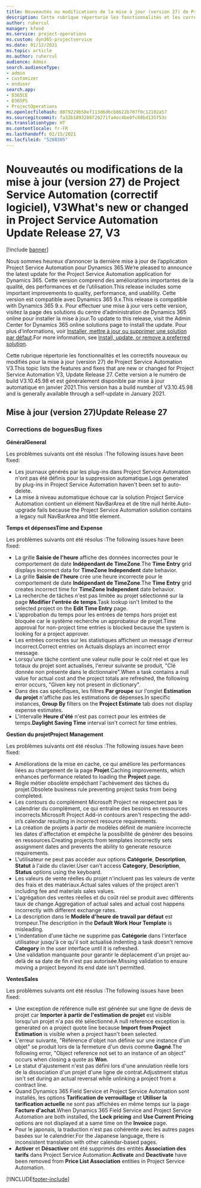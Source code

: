 ```yaml
---
title: Nouveautés ou modifications de la mise à jour (version 27) de Project Service Automation (correctif logiciel), V3
description: Cette rubrique répertorie les fonctionnalités et les correctifs disponibles pour la mise à jour (version 27) de Project Service Automation, V3.
author: ruhercul
manager: kfend
ms.service: project-operations
ms.custom: dyn365-projectservice
ms.date: 01/12/2021
ms.topic: article
ms.author: ruhercul
audience: Admin
search.audienceType:
- admin
- customizer
- enduser
search.app:
- D365CE
- D365PS
- ProjectOperations
ms.openlocfilehash: 8879229b50ef113d6d6cb8622b707f0c12182a57
ms.sourcegitcommit: fa32b1893286f20271fa4ec4be8fc68bd135f53c
ms.translationtype: HT
ms.contentlocale: fr-FR
ms.lasthandoff: 02/15/2021
ms.locfileid: "5280305"
---
```

# <a name="whats-new-or-changed-in-project-service-automation-update-release-27-v3"></a><span data-ttu-id="14592-103">Nouveautés ou modifications de la mise à jour (version 27) de Project Service Automation (correctif logiciel), V3</span><span class="sxs-lookup"><span data-stu-id="14592-103">What's new or changed in Project Service Automation Update Release 27, V3</span></span>

[!include [banner](../includes/psa-now-project-operations.md)]

<span data-ttu-id="14592-104">Nous sommes heureux d’annoncer la dernière mise à jour de l’application Project Service Automation pour Dynamics 365.</span><span class="sxs-lookup"><span data-stu-id="14592-104">We’re pleased to announce the latest update for the Project Service Automation application for Dynamics 365.</span></span> <span data-ttu-id="14592-105">Cette version comprend des améliorations importantes de la qualité, des performances et de l’utilisation.</span><span class="sxs-lookup"><span data-stu-id="14592-105">This release includes some important improvements to quality, performance, and usability.</span></span> <span data-ttu-id="14592-106">Cette version est compatible avec Dynamics 365 9.x.</span><span class="sxs-lookup"><span data-stu-id="14592-106">This release is compatible with Dynamics 365 9.x.</span></span> <span data-ttu-id="14592-107">Pour effectuer une mise à jour vers cette version, visitez la page des solutions du centre d’administration de Dynamics 365 online pour installer la mise à jour.</span><span class="sxs-lookup"><span data-stu-id="14592-107">To update to this release, visit the Admin Center for Dynamics 365 online solutions page to install the update.</span></span> <span data-ttu-id="14592-108">Pour plus d’informations, voir [Installer, mettre à jour ou supprimer une solution par défaut](https://docs.microsoft.com/power-platform/admin/install-remove-preferred-solution).</span><span class="sxs-lookup"><span data-stu-id="14592-108">For more information, see [Install, update, or remove a preferred solution](https://docs.microsoft.com/power-platform/admin/install-remove-preferred-solution).</span></span>

<span data-ttu-id="14592-109">Cette rubrique répertorie les fonctionnalités et les correctifs nouveaux ou modifiés pour la mise à jour (version 27) de Project Service Automation V3.</span><span class="sxs-lookup"><span data-stu-id="14592-109">This topic lists the features and fixes that are new or changed for Project Service Automation V3, Update Release 27.</span></span> <span data-ttu-id="14592-110">Cette version a le numéro de build V3.10.45.98 et est généralement disponible par mise à jour automatique en janvier 2021.</span><span class="sxs-lookup"><span data-stu-id="14592-110">This version has a build number of V3.10.45.98 and is generally available through a self-update in January 2021.</span></span>

## <a name="update-release-27"></a><span data-ttu-id="14592-111">Mise à jour (version 27)</span><span class="sxs-lookup"><span data-stu-id="14592-111">Update Release 27</span></span>

### <a name="bug-fixes"></a><span data-ttu-id="14592-112">Corrections de bogues</span><span class="sxs-lookup"><span data-stu-id="14592-112">Bug fixes</span></span>

<span data-ttu-id="14592-113">**Général**</span><span class="sxs-lookup"><span data-stu-id="14592-113">**General**</span></span>

<span data-ttu-id="14592-114">Les problèmes suivants ont été résolus :</span><span class="sxs-lookup"><span data-stu-id="14592-114">The following issues have been fixed:</span></span>

- <span data-ttu-id="14592-115">Les journaux générés par les plug-ins dans Project Service Automation n'ont pas été définis pour la suppression automatique.</span><span class="sxs-lookup"><span data-stu-id="14592-115">Logs generated by plug-ins in Project Service Automation haven't been set to auto-delete.</span></span>
- <span data-ttu-id="14592-116">La mise à niveau automatique échoue car la solution Project Service Automation contient un élément NavBarArea et de titre null hérité.</span><span class="sxs-lookup"><span data-stu-id="14592-116">Auto-upgrade fails because the Project Service Automation solution contains a legacy null NavBarArea and title element.</span></span>

<span data-ttu-id="14592-117">**Temps et dépenses**</span><span class="sxs-lookup"><span data-stu-id="14592-117">**Time and Expense**</span></span>

<span data-ttu-id="14592-118">Les problèmes suivants ont été résolus :</span><span class="sxs-lookup"><span data-stu-id="14592-118">The following issues have been fixed:</span></span>

- <span data-ttu-id="14592-119">La grille **Saisie de l'heure** affiche des données incorrectes pour le comportement de date **Indépendant de TimeZone**.</span><span class="sxs-lookup"><span data-stu-id="14592-119">The **Time Entry** grid displays incorrect data for **TimeZone Independent** date behavior.</span></span>
- <span data-ttu-id="14592-120">La grille **Saisie de l'heure** crée une heure incorrecte pour le comportement de date **Indépendant de TimeZone**.</span><span class="sxs-lookup"><span data-stu-id="14592-120">The **Time Entry** grid creates incorrect time for **TimeZone Independent** date behavior.</span></span>
- <span data-ttu-id="14592-121">La recherche de tâches n'est pas limitée au projet sélectionné sur la page **Modifier l'entrée de temps**.</span><span class="sxs-lookup"><span data-stu-id="14592-121">Task lookup isn't limited to the selected project on the **Edit Time Entry** page.</span></span>
- <span data-ttu-id="14592-122">L'approbation du temps pour les entrées de temps hors projet est bloquée car le système recherche un approbateur de projet.</span><span class="sxs-lookup"><span data-stu-id="14592-122">Time approval for non-project time entries is blocked because the system is looking for a project approver.</span></span>
- <span data-ttu-id="14592-123">Les entrées correctes sur les statistiques affichent un message d'erreur incorrect.</span><span class="sxs-lookup"><span data-stu-id="14592-123">Correct entries on Actuals displays an incorrect error message.</span></span>
- <span data-ttu-id="14592-124">Lorsqu'une tâche contient une valeur nulle pour le coût réel et que les totaux du projet sont actualisés, l'erreur suivante se produit, "Clé donnée non présente dans le dictionnaire".</span><span class="sxs-lookup"><span data-stu-id="14592-124">When a task contains a null value for actual cost and the project totals are refreshed, the following error occurs, "Given key not present in dictionary".</span></span>
- <span data-ttu-id="14592-125">Dans des cas spécifiques, les filtres **Par groupe** sur l'onglet **Estimation du projet** n'affiche pas les estimations de dépenses.</span><span class="sxs-lookup"><span data-stu-id="14592-125">In specific instances, **Group By** filters on the **Project Estimate** tab does not display expense estimates.</span></span>
- <span data-ttu-id="14592-126">L'intervalle **Heure d'été** n'est pas correct pour les entrées de temps.</span><span class="sxs-lookup"><span data-stu-id="14592-126">**Daylight Saving Time** interval isn't correct for time entries.</span></span>

<span data-ttu-id="14592-127">**Gestion du projet**</span><span class="sxs-lookup"><span data-stu-id="14592-127">**Project Management**</span></span>

<span data-ttu-id="14592-128">Les problèmes suivants ont été résolus :</span><span class="sxs-lookup"><span data-stu-id="14592-128">The following issues have been fixed:</span></span>

- <span data-ttu-id="14592-129">Améliorations de la mise en cache, ce qui améliore les performances liées au chargement de la page **Projet**.</span><span class="sxs-lookup"><span data-stu-id="14592-129">Caching improvements, which enhances performance related to loading the **Project** page.</span></span>
- <span data-ttu-id="14592-130">Règle métier obsolète empêchant l'achèvement des tâches du projet.</span><span class="sxs-lookup"><span data-stu-id="14592-130">Obsolete business rule preventing project tasks from being completed.</span></span>
- <span data-ttu-id="14592-131">Les contours du complément Microsoft Project ne respectent pas le calendrier du complément, ce qui entraîne des besoins en ressources incorrects.</span><span class="sxs-lookup"><span data-stu-id="14592-131">Microsoft Project Add-in contours aren't respecting the add-in’s calendar resulting in incorrect resource requirements.</span></span>
- <span data-ttu-id="14592-132">La création de projets à partir de modèles définit de manière incorrecte les dates d'affectation et empêche la possibilité de générer des besoins en ressources.</span><span class="sxs-lookup"><span data-stu-id="14592-132">Creating projects from templates incorrectly sets assignment dates and prevents the ability to generate resource requirements.</span></span>
- <span data-ttu-id="14592-133">L'utilisateur ne peut pas accéder aux options **Catégorie**, **Description**, **Statut** à l'aide du clavier.</span><span class="sxs-lookup"><span data-stu-id="14592-133">User can't access **Category**, **Description**, **Status** options using the keyboard.</span></span>
- <span data-ttu-id="14592-134">Les valeurs de vente réelles du projet n'incluent pas les valeurs de vente des frais et des matériaux.</span><span class="sxs-lookup"><span data-stu-id="14592-134">Actual sales values of the project aren't including fee and materials sales values.</span></span>
- <span data-ttu-id="14592-135">L'agrégation des ventes réelles et du coût réel se produit avec différents taux de change.</span><span class="sxs-lookup"><span data-stu-id="14592-135">Aggregation of actual sales and actual cost happens incorrectly with different exchange rates.</span></span>
- <span data-ttu-id="14592-136">La description dans le **Modèle d'heure de travail par défaut** est trompeur.</span><span class="sxs-lookup"><span data-stu-id="14592-136">The description in the **Default Work Hour Template** is misleading.</span></span>
- <span data-ttu-id="14592-137">L'indentation d'une tâche ne supprime pas **Catégorie** dans l'interface utilisateur jusqu'à ce qu'il soit actualisé.</span><span class="sxs-lookup"><span data-stu-id="14592-137">Indenting a task doesn't remove **Category** in the user interface until it is refreshed.</span></span>
- <span data-ttu-id="14592-138">Une validation manquante pour garantir le déplacement d'un projet au-delà de sa date de fin n'est pas autorisée.</span><span class="sxs-lookup"><span data-stu-id="14592-138">Missing validation to ensure moving a project beyond its end date isn't permitted.</span></span>

<span data-ttu-id="14592-139">**Ventes**</span><span class="sxs-lookup"><span data-stu-id="14592-139">**Sales**</span></span>

<span data-ttu-id="14592-140">Les problèmes suivants ont été résolus :</span><span class="sxs-lookup"><span data-stu-id="14592-140">The following issues have been fixed:</span></span>

- <span data-ttu-id="14592-141">Une exception de référence nulle est générée sur une ligne de devis de projet car **Importer à partir de l'estimation de projet** est visible lorsqu'un projet n'a pas été sélectionné.</span><span class="sxs-lookup"><span data-stu-id="14592-141">A null reference exception is generated on a project quote line because **Import from Project Estimation** is visible when a project hasn't been selected.</span></span>
- <span data-ttu-id="14592-142">L'erreur suivante, "Référence d'objet non définie sur une instance d'un objet" se produit lors de la fermeture d'un devis comme **Gagné**.</span><span class="sxs-lookup"><span data-stu-id="14592-142">The following error, "Object reference not set to an instance of an object" occurs when closing a quote as **Won**.</span></span>
- <span data-ttu-id="14592-143">Le statut d'ajustement n'est pas défini lors d'une annulation réelle lors de la dissociation d'un projet d'une ligne de contrat.</span><span class="sxs-lookup"><span data-stu-id="14592-143">Adjustment status isn't set during an actual reversal while unlinking a project from a contract line.</span></span>
- <span data-ttu-id="14592-144">Quand Dynamics 365 Field Service et Project Service Automation sont installés, les options **Tarification de verrouillage** et **Utiliser la tarification actuelle** ne sont pas affichées en même temps sur la page **Facture d'achat**.</span><span class="sxs-lookup"><span data-stu-id="14592-144">When Dynamics 365 Field Service and Project Service Automation are both installed, the **Lock pricing** and **Use Current Pricing** options are not displayed at a same time on the **Invoice** page.</span></span>
- <span data-ttu-id="14592-145">Pour le japonais, la traduction n'est pas cohérente avec les autres pages basées sur le calendrier.</span><span class="sxs-lookup"><span data-stu-id="14592-145">For the Japanese language, there is inconsistent translation with other calendar-based pages.</span></span>
- <span data-ttu-id="14592-146">**Activer** et **Désactiver** ont été supprimés des entités **Association des tarifs** dans Project Service Automation.</span><span class="sxs-lookup"><span data-stu-id="14592-146">**Activate** and **Deactivate** have been removed from **Price List Association** entities in Project Service Automation.</span></span>


[!INCLUDE[footer-include](../includes/footer-banner.md)]